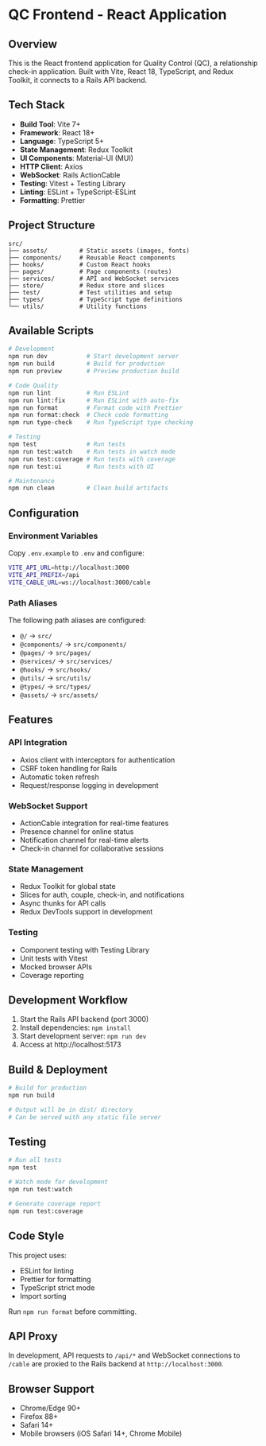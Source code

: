 # QC Frontend - React Application

## Overview

This is the React frontend application for Quality Control (QC), a relationship check-in application. Built with Vite, React 18, TypeScript, and Redux Toolkit, it connects to a Rails API backend.

## Tech Stack

- **Build Tool**: Vite 7+
- **Framework**: React 18+
- **Language**: TypeScript 5+
- **State Management**: Redux Toolkit
- **UI Components**: Material-UI (MUI)
- **HTTP Client**: Axios
- **WebSocket**: Rails ActionCable
- **Testing**: Vitest + Testing Library
- **Linting**: ESLint + TypeScript-ESLint
- **Formatting**: Prettier

## Project Structure

```
src/
├── assets/         # Static assets (images, fonts)
├── components/     # Reusable React components
├── hooks/          # Custom React hooks
├── pages/          # Page components (routes)
├── services/       # API and WebSocket services
├── store/          # Redux store and slices
├── test/           # Test utilities and setup
├── types/          # TypeScript type definitions
└── utils/          # Utility functions
```

## Available Scripts

```bash
# Development
npm run dev           # Start development server
npm run build         # Build for production
npm run preview       # Preview production build

# Code Quality
npm run lint          # Run ESLint
npm run lint:fix      # Run ESLint with auto-fix
npm run format        # Format code with Prettier
npm run format:check  # Check code formatting
npm run type-check    # Run TypeScript type checking

# Testing
npm test              # Run tests
npm run test:watch    # Run tests in watch mode
npm run test:coverage # Run tests with coverage
npm run test:ui       # Run tests with UI

# Maintenance
npm run clean         # Clean build artifacts
```

## Configuration

### Environment Variables

Copy `.env.example` to `.env` and configure:

```bash
VITE_API_URL=http://localhost:3000
VITE_API_PREFIX=/api
VITE_CABLE_URL=ws://localhost:3000/cable
```

### Path Aliases

The following path aliases are configured:

- `@/` → `src/`
- `@components/` → `src/components/`
- `@pages/` → `src/pages/`
- `@services/` → `src/services/`
- `@hooks/` → `src/hooks/`
- `@utils/` → `src/utils/`
- `@types/` → `src/types/`
- `@assets/` → `src/assets/`

## Features

### API Integration
- Axios client with interceptors for authentication
- CSRF token handling for Rails
- Automatic token refresh
- Request/response logging in development

### WebSocket Support
- ActionCable integration for real-time features
- Presence channel for online status
- Notification channel for real-time alerts
- Check-in channel for collaborative sessions

### State Management
- Redux Toolkit for global state
- Slices for auth, couple, check-in, and notifications
- Async thunks for API calls
- Redux DevTools support in development

### Testing
- Component testing with Testing Library
- Unit tests with Vitest
- Mocked browser APIs
- Coverage reporting

## Development Workflow

1. Start the Rails API backend (port 3000)
2. Install dependencies: `npm install`
3. Start development server: `npm run dev`
4. Access at http://localhost:5173

## Build & Deployment

```bash
# Build for production
npm run build

# Output will be in dist/ directory
# Can be served with any static file server
```

## Testing

```bash
# Run all tests
npm test

# Watch mode for development
npm run test:watch

# Generate coverage report
npm run test:coverage
```

## Code Style

This project uses:
- ESLint for linting
- Prettier for formatting
- TypeScript strict mode
- Import sorting

Run `npm run format` before committing.

## API Proxy

In development, API requests to `/api/*` and WebSocket connections to `/cable` are proxied to the Rails backend at `http://localhost:3000`.

## Browser Support

- Chrome/Edge 90+
- Firefox 88+
- Safari 14+
- Mobile browsers (iOS Safari 14+, Chrome Mobile)